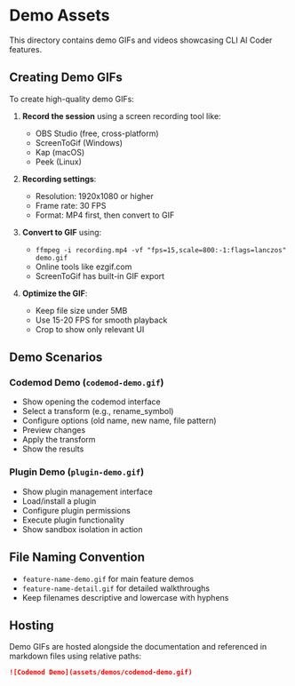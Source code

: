 # Demo Assets

This directory contains demo GIFs and videos showcasing CLI AI Coder features.

## Creating Demo GIFs

To create high-quality demo GIFs:

1. **Record the session** using a screen recording tool like:
   - OBS Studio (free, cross-platform)
   - ScreenToGif (Windows)
   - Kap (macOS)
   - Peek (Linux)

2. **Recording settings**:
   - Resolution: 1920x1080 or higher
   - Frame rate: 30 FPS
   - Format: MP4 first, then convert to GIF

3. **Convert to GIF** using:
   - `ffmpeg -i recording.mp4 -vf "fps=15,scale=800:-1:flags=lanczos" demo.gif`
   - Online tools like ezgif.com
   - ScreenToGif has built-in GIF export

4. **Optimize the GIF**:
   - Keep file size under 5MB
   - Use 15-20 FPS for smooth playback
   - Crop to show only relevant UI

## Demo Scenarios

### Codemod Demo (`codemod-demo.gif`)

- Show opening the codemod interface
- Select a transform (e.g., rename_symbol)
- Configure options (old name, new name, file pattern)
- Preview changes
- Apply the transform
- Show the results

### Plugin Demo (`plugin-demo.gif`)

- Show plugin management interface
- Load/install a plugin
- Configure plugin permissions
- Execute plugin functionality
- Show sandbox isolation in action

## File Naming Convention

- `feature-name-demo.gif` for main feature demos
- `feature-name-detail.gif` for detailed walkthroughs
- Keep filenames descriptive and lowercase with hyphens

## Hosting

Demo GIFs are hosted alongside the documentation and referenced in markdown files using relative paths:

```markdown
![Codemod Demo](assets/demos/codemod-demo.gif)
```

 
 
 
 
